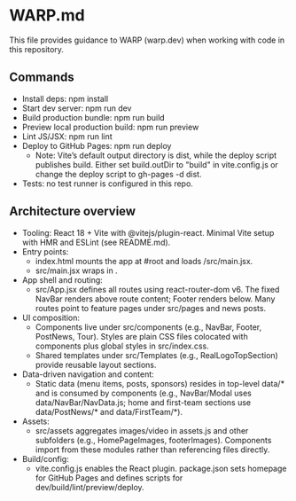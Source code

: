 # WARP.md

This file provides guidance to WARP (warp.dev) when working with code in this repository.

## Commands

- Install deps: npm install
- Start dev server: npm run dev
- Build production bundle: npm run build
- Preview local production build: npm run preview
- Lint JS/JSX: npm run lint
- Deploy to GitHub Pages: npm run deploy
  - Note: Vite’s default output directory is dist, while the deploy script publishes build. Either set build.outDir to "build" in vite.config.js or change the deploy script to gh-pages -d dist.
- Tests: no test runner is configured in this repo.

## Architecture overview

- Tooling: React 18 + Vite with @vitejs/plugin-react. Minimal Vite setup with HMR and ESLint (see README.md).
- Entry points:
  - index.html mounts the app at #root and loads /src/main.jsx.
  - src/main.jsx wraps <App/> in <BrowserRouter/>.
- App shell and routing:
  - src/App.jsx defines all routes using react-router-dom v6. The fixed NavBar renders above route content; Footer renders below. Many routes point to feature pages under src/pages and news posts.
- UI composition:
  - Components live under src/components (e.g., NavBar, Footer, PostNews, Tour). Styles are plain CSS files colocated with components plus global styles in src/index.css.
  - Shared templates under src/Templates (e.g., RealLogoTopSection) provide reusable layout sections.
- Data-driven navigation and content:
  - Static data (menu items, posts, sponsors) resides in top-level data/* and is consumed by components (e.g., NavBar/Modal uses data/NavBar/NavData.js; home and first-team sections use data/PostNews/* and data/FirstTeam/*).
- Assets:
  - src/assets aggregates images/video in assets.js and other subfolders (e.g., HomePageImages, footerImages). Components import from these modules rather than referencing files directly.
- Build/config:
  - vite.config.js enables the React plugin. package.json sets homepage for GitHub Pages and defines scripts for dev/build/lint/preview/deploy.
